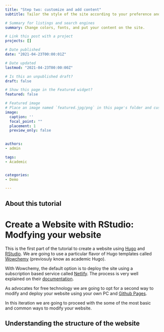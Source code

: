 ```yaml
---
title: "Step two: customize and add content"
subtitle: Tailor the style of the site according to your preference and get ready to populate your content.

# Summary for listings and search engines
summary: Change colors, fonts, and put your content on the site.

# Link this post with a project
projects: []

# Date published
date: "2021-04-23T00:00:01Z"

# Date updated
lastmod: "2021-04-23T00:00:00Z"

# Is this an unpublished draft?
draft: false

# Show this page in the Featured widget?
featured: false

# Featured image
# Place an image named `featured.jpg/png` in this page's folder and customize its options here.
image:
  caption: ''
  focal_point: ""
  placement: 1
  preview_only: false
   

authors:
- admin

tags:
- Academic


categories:
- Demo

---
```


## About this tutorial
Create a Website with RStudio: Modfying your website
================

This is the first part of the tutorial to create a website using
[Hugo](https://gohugo.io/) and [RStudio](https://www.rstudio.com). We
are going to use a particular flavor of Hugo templates called
[Wowchemy](https://wowchemy.com/) (previosuly know as academic Hugo).

With Wowchemy, the default option is to deploy the site using a
subscription based service called [Netlify](https://www.netlify.com/).
The process is very well explained on their
[documentation](https://wowchemy.com/docs/getting-started/install/).

As advocates for free technology we are going to opt for a second way to
modify and deploy your website using your own PC and [Github
Pages](https://pages.github.com/).

In this iteration we are going to proceed with the some of the most
basic and common ways to modify your website.

## Understanding the structure of the website
